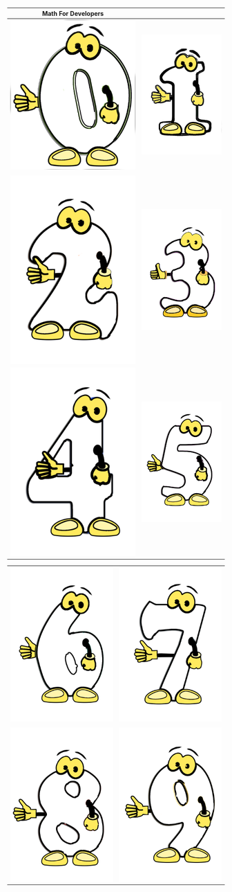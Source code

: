 
|         Math For Developers                   |                              |
| ----------------------------------- | ----------------------------------- |
| ![math_for_developer_0_0](https://github.com/universalbit-dev/universalbit-dev/blob/main/math_for_developers/dark/mathematics-0.png) | ![math_for_developers_0_1](https://github.com/universalbit-dev/universalbit-dev/blob/main/math_for_developers/dark/mathematics-1.png) |
|                             |                             |
| ![math_for_developers_0_2](https://github.com/universalbit-dev/universalbit-dev/blob/main/math_for_developers/dark/mathematics-2.png) | ![math_for_developers_0_3](https://github.com/universalbit-dev/universalbit-dev/blob/main/math_for_developers/dark/mathematics-3.png) |
| ![math_for_developers_0_4](https://github.com/universalbit-dev/universalbit-dev/blob/main/math_for_developers/dark/mathematics-4.png) | ![math_for_developers_0_5](https://github.com/universalbit-dev/universalbit-dev/blob/main/math_for_developers/dark/mathematics-5.png) |

|                            |                              |
| ----------------------------------- | ----------------------------------- |
| ![math_for_developers_0_6](https://github.com/universalbit-dev/universalbit-dev/blob/main/math_for_developers/dark/mathematics-6.png) | ![math_for_developers_0_7](https://github.com/universalbit-dev/universalbit-dev/blob/main/math_for_developers/dark/mathematics-7.png) |
|                             |                             |
| ![math_for_developers_0_8](https://github.com/universalbit-dev/universalbit-dev/blob/main/math_for_developers/dark/mathematics-8.png) | ![math_for_developers_0_9](https://github.com/universalbit-dev/universalbit-dev/blob/main/math_for_developers/dark/mathematics-9.png) |

